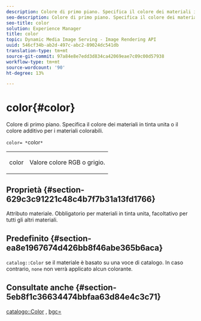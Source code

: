 ```yaml
---
description: Colore di primo piano. Specifica il colore dei materiali in tinta unita o il colore additivo per i materiali colorabili.
seo-description: Colore di primo piano. Specifica il colore dei materiali in tinta unita o il colore additivo per i materiali colorabili.
seo-title: color
solution: Experience Manager
title: color
topic: Dynamic Media Image Serving - Image Rendering API
uuid: 546cf34b-ab2d-497c-abc2-89024dc541db
translation-type: tm+mt
source-git-commit: 97a84e8e7edd3d834ca42069eae7c09c00d57938
workflow-type: tm+mt
source-wordcount: '90'
ht-degree: 13%

---
```



# color{#color}

Colore di primo piano. Specifica il colore dei materiali in tinta unita o il colore additivo per i materiali colorabili.

`color= *`color`*`

<table id="simpletable_C5AF9074CCA64EA5921772DF3F7E0F55"> 
 <tr class="strow"> 
  <td class="stentry"> <p><span class="varname"> color</span> </p> </td> 
  <td class="stentry"> <p>Valore colore RGB o grigio. </p></td> 
 </tr> 
</table>

## Proprietà {#section-629c3c91221c48c4b7f7b31a13fd1766}

Attributo materiale. Obbligatorio per materiali in tinta unita, facoltativo per tutti gli altri materiali.

## Predefinito {#section-ea8e1967674d426bb8f46abe365b6aca}

`catalog::Color` se il materiale è basato su una voce di catalogo. In caso contrario, `none` non verrà applicato alcun colorante.

## Consultate anche {#section-5eb8f1c36634474bbfaa63d84e4c3c71}

[catalogo::Color](../../../../../ir-api/material-cat/image-rendering-api-ref/c-ir-material-catalog/c-ir-material-data-reference/r-ir-cat-color.md#reference-7639487fe0ac48beb9e8afa4dc845552) ,  [bgc=](../../../../../ir-api/http-protocol/image-rendering-api-ref/c-ir-http-protocol-ref/c-ir-http-protocol-command-reference/r-ir-bgc.md#reference-3f5c78cea01c4a85aa582076d23aebb0)
